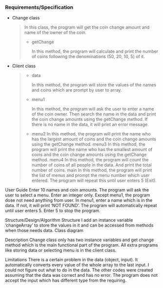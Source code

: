 ### Requirements/Specification

- Change class
  > In this class, the program will get the coin change amount and name of the owner of the coin.
  > - getChange
  >  
  >   In this method, the program will calculate and print the number of coins following the denominations (50, 20, 10, 5) of it.


- Client class
  > - data
  >
  >   In this method, the program will store the values of the names and coins which are prompt by user to array.
  >   
  > - menu1
  > 
  >   In this method, the program will ask the user to enter a name of the coin owner. Then search the name in the data and print the coin change amounts using the getChange method. If there is no name in the data, it will print an error message.
  > - menu2
In this method, the program will print the name who has the largest amount of coins and the coin change amounts using the getChange method.
menu3
In this method, the program will print the name who has the smallest amount of coins and the coin change amounts using the getChange method.
menu4
In this method, the program will count the number of coins of all people in the data. And print the total number of coins.
main
In this method, the program will print the list of menus and prompt the menu number which user entered. The program will repeat this until user enters 5 (Exit).

User Guide
Enter 10 names and coin amounts.
The program will ask the user to select a menu. Enter an integer only.
Except menu1, the program dose not need anything from user.
In menu1, enter a name which is in the data. If not, it will print ‘NOT FOUND’.
The program will automatically repeat until user enters 5. Enter 5 to stop the program.
 

Structure/Design/Algorithm
Structure
I add an instance variable ‘changeArray’ to store the values in it and can be accessed from methods when those needs data.
Class diagram








Description
Change class only has two instance variables and get change method which is the main functional part of the program. All extra programs like storing data or selecting menu is in the client class.




Limitations
There is a certain problem in the data (object, input). It automatically converts every value of the whole array to the last input. I could not figure out what to do in the data. The other codes were created assuming that the data was correct and has no error.
The program does not accept the input which has different type from the requiring.
